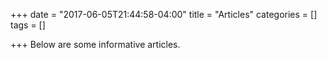
+++
date = "2017-06-05T21:44:58-04:00"
title = "Articles"
categories = []
tags = []

+++
Below are some informative articles.
